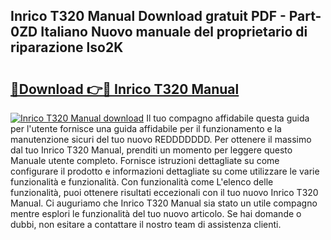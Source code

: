 ## Inrico T320 Manual Download gratuit PDF - Part-0ZD Italiano Nuovo manuale del proprietario di riparazione lso2K

# <h2><a href="http://dfgvux2.blite.top/?on=Inrico+T320+Manual">🔗Download 👉🔴 Inrico T320 Manual</a></h2>

[![Inrico T320 Manual download](https://i.imgur.com/lujVjoI.png)](http://dfgvux2.blite.top/?on=Inrico+T320+Manual)
Il tuo compagno affidabile questa guida per l'utente fornisce una guida affidabile per il funzionamento e la manutenzione sicuri del tuo nuovo REDDDDDDD. Per ottenere il massimo dal tuo Inrico T320 Manual, prenditi un momento per leggere questo Manuale utente completo. Fornisce istruzioni dettagliate su come configurare il prodotto e informazioni dettagliate su come utilizzare le varie funzionalità e funzionalità. Con funzionalità come L'elenco delle funzionalità, puoi ottenere risultati eccezionali con il tuo nuovo Inrico T320 Manual. Ci auguriamo che Inrico T320 Manual sia stato un utile compagno mentre esplori le funzionalità del tuo nuovo articolo. Se hai domande o dubbi, non esitare a contattare il nostro team di assistenza clienti.
